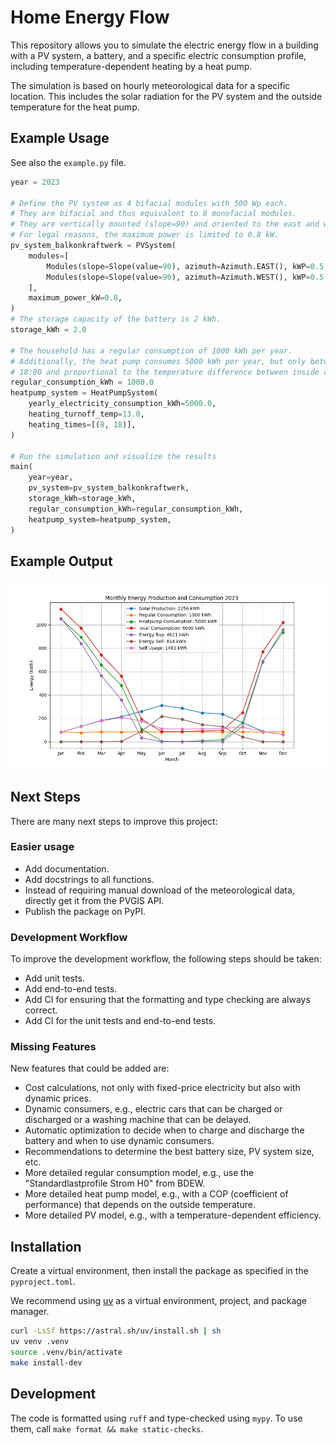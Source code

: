 # Home Energy Flow

This repository allows you to simulate the electric energy flow in a building with a PV system, a battery, and a specific electric consumption profile, including temperature-dependent heating by a heat pump.

The simulation is based on hourly meteorological data for a specific location. This includes the solar radiation for the PV system and the outside temperature for the heat pump.

## Example Usage

See also the `example.py` file.
```python
year = 2023

# Define the PV system as 4 bifacial modules with 500 Wp each.
# They are bifacial and thus equivalent to 8 monofacial modules.
# They are vertically mounted (slope=90) and oriented to the east and west.
# For legal reasons, the maximum power is limited to 0.8 kW.
pv_system_balkonkraftwerk = PVSystem(
    modules=[
        Modules(slope=Slope(value=90), azimuth=Azimuth.EAST(), kWP=0.5, n=4),
        Modules(slope=Slope(value=90), azimuth=Azimuth.WEST(), kWP=0.5, n=4),
    ],
    maximum_power_kW=0.8,
)
# The storage capacity of the battery is 2 kWh.
storage_kWh = 2.0

# The household has a regular consumption of 1000 kWh per year.
# Additionally, the heat pump consumes 5000 kWh per year, but only between 8:00 and
# 18:00 and proportional to the temperature difference between inside and outside.
regular_consumption_kWh = 1000.0
heatpump_system = HeatPumpSystem(
    yearly_electricity_consumption_kWh=5000.0,
    heating_turnoff_temp=13.0,
    heating_times=[(8, 18)],
)

# Run the simulation and visualize the results
main(
    year=year,
    pv_system=pv_system_balkonkraftwerk,
    storage_kWh=storage_kWh,
    regular_consumption_kWh=regular_consumption_kWh,
    heatpump_system=heatpump_system,
)
```
## Example Output

![Energy Flow Graph](docs/example_graph.png)

## Next Steps

There are many next steps to improve this project:

### Easier usage
- Add documentation.
- Add docstrings to all functions.
- Instead of requiring manual download of the meteorological data, directly get it from the PVGIS API.
- Publish the package on PyPI.

### Development Workflow

To improve the development workflow, the following steps should be taken:
- Add unit tests.
- Add end-to-end tests.
- Add CI for ensuring that the formatting and type checking are always correct.
- Add CI for the unit tests and end-to-end tests.

### Missing Features

New features that could be added are:
- Cost calculations, not only with fixed-price electricity but also with dynamic prices.
- Dynamic consumers, e.g., electric cars that can be charged or discharged or a washing machine that can be delayed.
- Automatic optimization to decide when to charge and discharge the battery and when to use dynamic consumers.
- Recommendations to determine the best battery size, PV system size, etc.
- More detailed regular consumption model, e.g., use the "Standardlastprofile Strom H0" from BDEW.
- More detailed heat pump model, e.g., with a COP (coefficient of performance) that depends on the outside temperature.
- More detailed PV model, e.g., with a temperature-dependent efficiency.


## Installation

Create a virtual environment, then install the package as specified in the `pyproject.toml`.

We recommend using [uv](https://github.com/astral-sh/uv) as a virtual environment, project, and package manager.

```bash
curl -LsSf https://astral.sh/uv/install.sh | sh
uv venv .venv
source .venv/bin/activate
make install-dev
```

## Development

The code is formatted using `ruff` and type-checked using `mypy`. To use them, call `make format && make static-checks`.